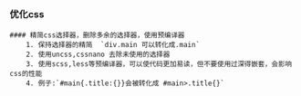  ### 优化css
    #### 精简css选择器，删除多余的选择器，使用预编译器
        1. 保持选择器的精简  `div.main 可以转化成.main`
        2. 使用uncss,cssnano 去除未使用的选择器
        3. 使用scss,less等预编译器，可以使代码更加易读，但不要使用过深得嵌套，会影响css的性能
        4. 例子:`#main{.title:{}}会被转化成 #main>.title{}`